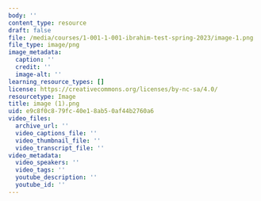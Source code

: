 ```yaml
---
body: ''
content_type: resource
draft: false
file: /media/courses/1-001-1-001-ibrahim-test-spring-2023/image-1.png
file_type: image/png
image_metadata:
  caption: ''
  credit: ''
  image-alt: ''
learning_resource_types: []
license: https://creativecommons.org/licenses/by-nc-sa/4.0/
resourcetype: Image
title: image (1).png
uid: e9c8f0c8-79fc-40e1-8ab5-0af44b2760a6
video_files:
  archive_url: ''
  video_captions_file: ''
  video_thumbnail_file: ''
  video_transcript_file: ''
video_metadata:
  video_speakers: ''
  video_tags: ''
  youtube_description: ''
  youtube_id: ''
---
```

